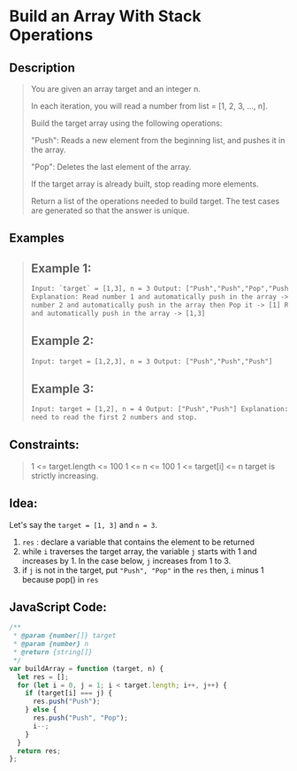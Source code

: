 # Build an Array With Stack Operations

## Description

> You are given an array target and an integer n.
>
> In each iteration, you will read a number from list = [1, 2, 3, ..., n].
>
> Build the target array using the following operations:
>
> "Push": Reads a new element from the beginning list, and pushes it in the array.
>
> "Pop": Deletes the last element of the array.
>
> If the target array is already built, stop reading more elements.
>
> Return a list of the operations needed to build target. The test cases are generated so that the answer is unique.

## Examples

> ## Example 1:
>
> ```html
> Input: `target` = [1,3], n = 3 Output: ["Push","Push","Pop","Push"]
> Explanation: Read number 1 and automatically push in the array -> [1] Read
> number 2 and automatically push in the array then Pop it -> [1] Read number 3
> and automatically push in the array -> [1,3]
> ```
>
> ## Example 2:
>
> ```html
> Input: target = [1,2,3], n = 3 Output: ["Push","Push","Push"]
> ```
>
> ## Example 3:
>
> ```html
> Input: target = [1,2], n = 4 Output: ["Push","Push"] Explanation: You only
> need to read the first 2 numbers and stop.
> ```

## Constraints:

> 1 <= target.length <= 100
> 1 <= n <= 100
> 1 <= target[i] <= n
> target is strictly increasing.

## Idea:

Let's say the `target = [1, 3]` and `n = 3`.

1. `res` : declare a variable that contains the element to be returned
2. while `i` traverses the target array, the variable `j` starts with 1 and increases by 1.
   In the case below, `j` increases from 1 to 3.
3. if `j` is not in the target, put `"Push", "Pop"` in the `res`
   then, `i` minus 1 because pop() in `res`

## JavaScript Code:

```javascript
/**
 * @param {number[]} target
 * @param {number} n
 * @return {string[]}
 */
var buildArray = function (target, n) {
  let res = [];
  for (let i = 0, j = 1; i < target.length; i++, j++) {
    if (target[i] === j) {
      res.push("Push");
    } else {
      res.push("Push", "Pop");
      i--;
    }
  }
  return res;
};
```
